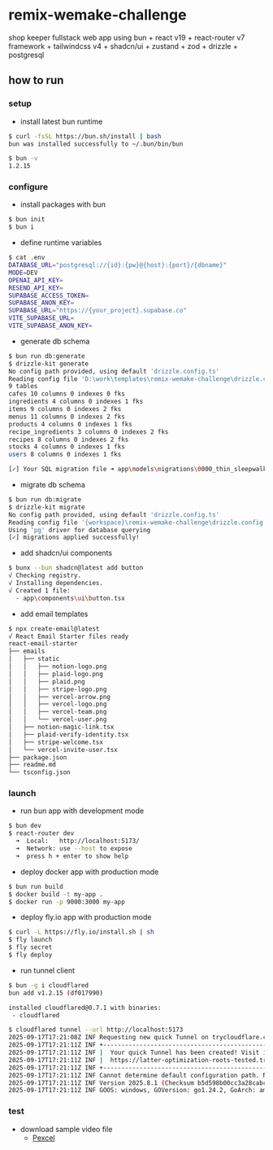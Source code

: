 # remix-wemake-challenge

shop keeper fullstack web app using bun + react v19 + react-router v7 framework + tailwindcss v4 + shadcn/ui + zustand + zod + drizzle + postgresql

## how to run

### setup

- install latest bun runtime

```sh
$ curl -fsSL https://bun.sh/install | bash
bun was installed successfully to ~/.bun/bin/bun

$ bun -v
1.2.15
```

### configure

- install packages with bun

```sh
$ bun init
$ bun i
```

- define runtime variables

```sh
$ cat .env
DATABASE_URL="postgresql://{id}:{pw}@{host}:{port}/{dbname}"
MODE=DEV
OPENAI_API_KEY=
RESEND_API_KEY=
SUPABASE_ACCESS_TOKEN=
SUPABASE_ANON_KEY=
SUPABASE_URL="https://{your_project}.supabase.co"
VITE_SUPABASE_URL=
VITE_SUPABASE_ANON_KEY=
```

- generate db schema

```sh
$ bun run db:generate
$ drizzle-kit generate
No config path provided, using default 'drizzle.config.ts'
Reading config file 'D:\work\templates\remix-wemake-challenge\drizzle.config.ts'
9 tables
cafes 10 columns 0 indexes 0 fks
ingredients 4 columns 0 indexes 1 fks
items 9 columns 0 indexes 2 fks
menus 11 columns 0 indexes 2 fks
products 4 columns 0 indexes 1 fks
recipe_ingredients 3 columns 0 indexes 2 fks
recipes 8 columns 0 indexes 2 fks
stocks 4 columns 0 indexes 1 fks
users 8 columns 0 indexes 1 fks

[✓] Your SQL migration file ➜ app\models\migrations\0000_thin_sleepwalker.sql 🚀
```

- migrate db schema

```sh
$ bun run db:migrate
$ drizzle-kit migrate
No config path provided, using default 'drizzle.config.ts'
Reading config file '{workspace}\remix-wemake-challenge\drizzle.config.ts'
Using 'pg' driver for database querying
[✓] migrations applied successfully!
```

- add shadcn/ui components

```sh
$ bunx --bun shadcn@latest add button
√ Checking registry.
√ Installing dependencies.
√ Created 1 file:
  - app\components\ui\button.tsx
```

- add email templates

```sh
$ npx create-email@latest
√ React Email Starter files ready
react-email-starter
├── emails
│   ├── static
│   │   ├── notion-logo.png
│   │   ├── plaid-logo.png
│   │   ├── plaid.png
│   │   ├── stripe-logo.png
│   │   ├── vercel-arrow.png
│   │   ├── vercel-logo.png
│   │   ├── vercel-team.png
│   │   └── vercel-user.png
│   ├── notion-magic-link.tsx
│   ├── plaid-verify-identity.tsx
│   ├── stripe-welcome.tsx
│   └── vercel-invite-user.tsx
├── package.json
├── readme.md
└── tsconfig.json
```

### launch

- run bun app with development mode

```sh
$ bun dev
$ react-router dev
  ➜  Local:   http://localhost:5173/
  ➜  Network: use --host to expose
  ➜  press h + enter to show help
```

- deploy docker app with production mode

```sh
$ bun run build
$ docker build -t my-app .
$ docker run -p 9000:3000 my-app
```

- deploy fly.io app with production mode

```sh
$ curl -L https://fly.io/install.sh | sh
$ fly launch
$ fly secret
$ fly deploy
```

- run tunnel client

```sh
$ bun -g i cloudflared
bun add v1.2.15 (df017990)

installed cloudflared@0.7.1 with binaries:
 - cloudflared

$ cloudflared tunnel --url http://localhost:5173
2025-09-17T17:21:08Z INF Requesting new quick Tunnel on trycloudflare.com...
2025-09-17T17:21:11Z INF +--------------------------------------------------------------------------------------------+
2025-09-17T17:21:11Z INF |  Your quick Tunnel has been created! Visit it at (it may take some time to be reachable):  |
2025-09-17T17:21:11Z INF |  https://latter-optimization-roots-tested.trycloudflare.com
2025-09-17T17:21:11Z INF +--------------------------------------------------------------------------------------------+
2025-09-17T17:21:11Z INF Cannot determine default configuration path. No file [config.yml config.yaml] in [~/.cloudflared ~/.cloudflare-warp ~/cloudflare-warp]
2025-09-17T17:21:11Z INF Version 2025.8.1 (Checksum b5d598b00cc3a28cabc5812d9f762819334614bae452db4e7f23eefe7b081556)
2025-09-17T17:21:11Z INF GOOS: windows, GOVersion: go1.24.2, GoArch: amd64
```

### test

- download sample video file
  - [Pexcel](https://www.pexels.com)

